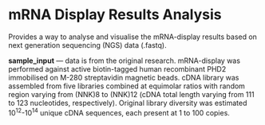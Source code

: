 # mRNA Display Results Analysis
Provides a way to analyse and visualise the mRNA-display results based on next generation sequencing (NGS) data (.fastq).

**sample_input** — data is from the original research. mRNA-display was performed against active biotin-tagged human recombinant PHD2 immobilised on M-280 streptavidin magnetic beads. cDNA library was assembled from five libraries combined at equimolar ratios with random region varying from (NNK)8 to (NNK)12 (cDNA total length varying from 111 to 123 nucleotides, respectively). Original library diversity was estimated 10<sup>12</sup>-10<sup>14</sup> unique cDNA sequences, each present at 1 to 100 copies.
